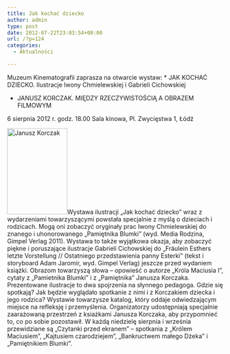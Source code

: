```yaml
---
title: Jak kochać dziecko
author: admin
type: post
date: 2012-07-22T23:03:54+00:00
url: /?p=124
categories:
  - Aktualności

---
```


  Muzeum Kinematografii zaprasza na otwarcie wystaw:
* 
      JAK KOCHAĆ DZIECKO. Ilustracje Iwony Chmielewskiej i Gabrieli Cichowskiej
    

  * 
      JANUSZ KORCZAK. MIĘDZY RZECZYWISTOŚCIĄ A OBRAZEM FILMOWYM
    


  6 sierpnia 2012 r. godz. 18.00 Sala kinowa, Pl. Zwycięstwa 1, Łódź
<!--more-->
<a href="http://www.ibby.pl/wp-content/uploads/2013/02/korczak.jpg" rel="lightbox[124]"><img class="alignleft size-medium wp-image-126" alt="Janusz Korczak" src="http://www.ibby.pl/wp-content/uploads/2013/02/korczak-140x200.jpg" width="140" height="200" srcset="http://www.ibby.pl/wp-content/uploads/2013/02/korczak-140x200.jpg 140w, http://www.ibby.pl/wp-content/uploads/2013/02/korczak-70x100.jpg 70w, http://www.ibby.pl/wp-content/uploads/2013/02/korczak.jpg 422w" sizes="(max-width: 140px) 100vw, 140px" /></a>Wystawa ilustracji &#8222;Jak kochać dziecko&#8221; wraz z wydarzeniami towarzyszącymi powstała specjalnie z myślą o dzieciach i rodzicach. Mogą oni zobaczyć oryginały prac Iwony Chmielewskiej do znanego i uhonorowanego &#8222;Pamiętnika Blumki&#8221; (wyd. Media Rodzina, Gimpel Verlag 2011). Wystawa to także wyjątkowa okazja, aby zobaczyć piękne i poruszające ilustracje Gabrieli Cichowskiej do &#8222;Fräulein Esthers letzte Vorstellung // Ostatniego przedstawienia panny Esterki&#8221; (tekst i storyboard Adam Jaromir, wyd. Gimpel Verlag) jeszcze przed wydaniem książki.
Obrazom towarzyszą słowa &#8211; opowieść o autorze &#8222;Króla Maciusia I&#8221;, cytaty z &#8222;Pamietnika Blumki&#8221; i z &#8222;Pamiętnika&#8221; Janusza Korczaka. Prezentowane ilustracje to dwa spojrzenia na słynnego pedagoga. Gdzie się spotkają? Jak będzie wyglądało spotkanie z nimi i z Korczakiem dziecka i jego rodzica?
Wystawie towarzysze katalog, który oddaje odwiedzającym miejsce na refleksję i przemyślenia. Organizatorzy udostępniają specjalnie zaarażowaną przestrzeń z ksiażkami Janusza Korczaka, aby przypomnieć to, co po sobie pozostawił. W każdą niedzielę sierpnia i września przewidziane są &#8222;Czytanki przed ekranem&#8221; &#8211; spotkania z &#8222;Królem Maciusiem&#8221;, &#8222;Kajtusiem czarodziejem&#8221;, &#8222;Bankructwem małego Dżeka&#8221; i &#8222;Pamiętnikiem Blumki&#8221;.
 
